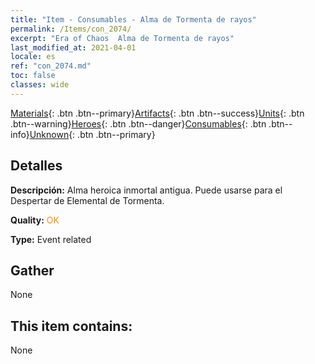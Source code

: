 ```yaml
---
title: "Item - Consumables - Alma de Tormenta de rayos"
permalink: /Items/con_2074/
excerpt: "Era of Chaos  Alma de Tormenta de rayos"
last_modified_at: 2021-04-01
locale: es
ref: "con_2074.md"
toc: false
classes: wide
---
```

 [Materials](/es/Items/){: .btn .btn--primary}[Artifacts](/es/Items/Artifacts/){: .btn .btn--success}[Units](/es/Items/Units/){: .btn .btn--warning}[Heroes](/es/Items/Heroes/){: .btn .btn--danger}[Consumables](/es/Items/Consumables/){: .btn .btn--info}[Unknown](/es/Items/Unknown/){: .btn .btn--primary}

## Detalles
 **Descripción:** Alma heroica inmortal antigua. Puede usarse para el Despertar de Elemental de Tormenta.

 **Quality:** <span style="color: #FF8C00">OK</span>

 **Type:** Event related

## Gather

  None

## This item contains:

  None

